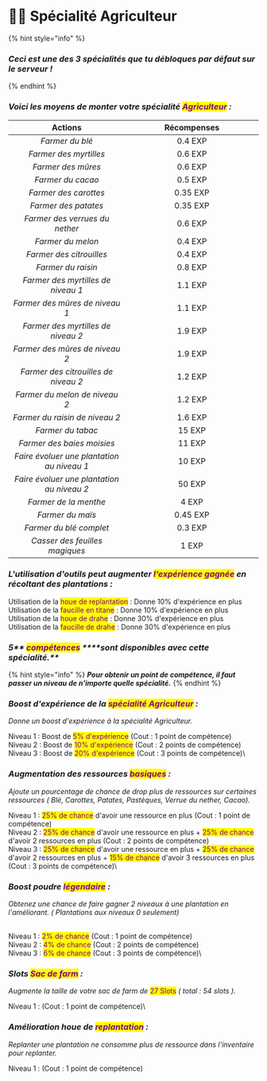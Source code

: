 # 👨🌾 Spécialité Agriculteur



{% hint style="info" %}
### _**Ceci est une des 3 spécialités que tu débloques par défaut sur le serveur !**_
{% endhint %}

### _**Voici les moyens de monter votre spécialité **<mark style="color:purple;">**Agriculteur**</mark>** :**_&#x20;



<table><thead><tr><th width="358" align="center">Actions</th><th width="391" align="center">Récompenses</th></tr></thead><tbody><tr><td align="center"><em>Farmer du blé</em></td><td align="center">0.4 EXP</td></tr><tr><td align="center"><em>Farmer des myrtilles</em></td><td align="center">0.6 EXP</td></tr><tr><td align="center"><em>Farmer des mûres</em></td><td align="center">0.6 EXP</td></tr><tr><td align="center"><em>Farmer du cacao</em></td><td align="center">0.5 EXP</td></tr><tr><td align="center"><em>Farmer des carottes</em></td><td align="center">0.35 EXP</td></tr><tr><td align="center"><em>Farmer des patates</em></td><td align="center">0.35 EXP</td></tr><tr><td align="center"><em>Farmer des verrues du nether</em></td><td align="center">0.6 EXP</td></tr><tr><td align="center"><em>Farmer du melon</em></td><td align="center">0.4 EXP</td></tr><tr><td align="center"><em>Farmer des citrouilles</em></td><td align="center">0.4 EXP</td></tr><tr><td align="center"><em>Farmer du raisin</em></td><td align="center">0.8 EXP</td></tr><tr><td align="center"><em>Farmer des myrtilles de niveau 1</em></td><td align="center">1.1 EXP</td></tr><tr><td align="center"><em>Farmer des mûres de niveau 1</em></td><td align="center">1.1 EXP</td></tr><tr><td align="center"><em>Farmer des myrtilles de niveau 2</em></td><td align="center">1.9 EXP</td></tr><tr><td align="center"><em>Farmer des mûres de niveau 2</em></td><td align="center">1.9 EXP</td></tr><tr><td align="center"><em>Farmer des citrouilles de niveau 2</em></td><td align="center">1.2 EXP</td></tr><tr><td align="center"><em>Farmer du melon de niveau 2</em></td><td align="center">1.2 EXP</td></tr><tr><td align="center"><em>Farmer du raisin de niveau 2</em></td><td align="center">1.6 EXP</td></tr><tr><td align="center"><em>Farmer du tabac</em></td><td align="center">15 EXP</td></tr><tr><td align="center"><em>Farmer des baies moisies</em></td><td align="center">11 EXP</td></tr><tr><td align="center"><em>Faire évoluer une plantation au niveau 1</em></td><td align="center">10 EXP</td></tr><tr><td align="center"><em>Faire évoluer une plantation au niveau 2</em></td><td align="center">50 EXP</td></tr><tr><td align="center"><em>Farmer de la menthe</em></td><td align="center">4 EXP</td></tr><tr><td align="center"><em>Farmer du maïs</em> </td><td align="center">0.45 EXP</td></tr><tr><td align="center"><em>Farmer du blé complet</em></td><td align="center">0.3 EXP</td></tr><tr><td align="center"><em>Casser des feuilles magiques</em></td><td align="center">1 EXP</td></tr></tbody></table>

####

### _L'utilisation d'outils peut augmenter <mark style="color:purple;">l'expérience gagnée</mark> en récoltant des plantations :_ &#x20;

Utilisation de la <mark style="color:purple;">houe de replantation</mark> : Donne 10% d'expérience en plus \
Utilisation de la <mark style="color:purple;">faucille en titane</mark> : Donne 10% d'expérience en plus \
Utilisation de la <mark style="color:purple;">houe de drahe</mark> : Donne 30% d'expérience en plus \
Utilisation de la <mark style="color:purple;">faucille de drahe</mark> : Donne 30% d'expérience en plus

### _**5**** **<mark style="color:purple;">**compétences**</mark>** ****sont disponibles avec cette spécialité.**_

{% hint style="info" %}
_**Pour obtenir un point de compétence, il faut passer un niveau de n'importe quelle spécialité.**_&#x20;
{% endhint %}

### _Boost d'expérience de la <mark style="color:purple;">spécialité Agriculteur</mark>_  _:_&#x20;

_Donne un boost d'expérience à la spécialité Agriculteur._

Niveau 1 : Boost de <mark style="color:purple;">5% d'expérience</mark> (Cout : 1 point de compétence) \
Niveau 2 : Boost de <mark style="color:purple;">10% d'expérience</mark> (Cout : 2 points de compétence) \
Niveau 3 : Boost de <mark style="color:purple;">20% d'expérience</mark> (Cout : 3 points de compétence)\


### _Augmentation des ressources <mark style="color:purple;">basiques</mark> :_&#x20;

_Ajoute un pourcentage de chance de drop plus de ressources sur certaines ressources ( Blé, Carottes, Patates, Pastèques, Verrue du nether, Cacao)._

Niveau 1 : <mark style="color:purple;">25% de chance</mark> d'avoir une ressource en plus (Cout : 1 point de compétence) \
Niveau 2 : <mark style="color:purple;">25% de chance</mark> d'avoir une ressource en plus + <mark style="color:purple;">25% de chance</mark> d'avoir 2 ressources en plus (Cout : 2 points de compétence) \
Niveau 3 : <mark style="color:purple;">25% de chance</mark> d'avoir une ressource en plus + <mark style="color:purple;">25% de chance</mark> d'avoir 2 ressources en plus + <mark style="color:purple;">15% de chance</mark> d'avoir 3 ressources en plus (Cout : 3 points de compétence)\


### _Boost poudre <mark style="color:purple;">légendaire</mark> :_

_Obtenez une chance de faire gagner 2 niveaux à une plantation en l'améliorant. ( Plantations aux niveaux 0 seulement)_

\
Niveau 1 :  <mark style="color:purple;">2% de chance</mark>  (Cout : 1 point de compétence) \
Niveau 2 :  <mark style="color:purple;">4% de chance</mark>  (Cout : 2 points de compétence) \
Niveau 3 :  <mark style="color:purple;">6% de chance</mark>  (Cout : 3 points de compétence)\


### _Slots <mark style="color:purple;">Sac de farm</mark> :_&#x20;

_Augmente la taille de votre sac de farm de_ <mark style="color:purple;">27 Slots</mark> _( total : 54 slots )._

Niveau 1 :  (Cout : 1 point de compétence)\


### _Amélioration houe de <mark style="color:purple;">replantation</mark> :_&#x20;

_Replanter une plantation ne consomme plus de ressource dans l'inventaire pour replanter._

Niveau 1 :  (Cout : 1 point de compétence)
